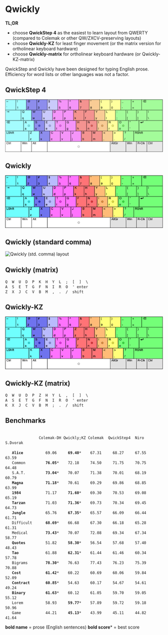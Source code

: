 # Qwickly

**TL;DR**
- choose **QwickStep 4** as the easiest to learn layout from QWERTY (compared to Colemak or other QW/ZXCV-preserving layouts)
- choose **Qwickly-KZ** for least finger movement (or the matrix version for ortholinear keyboard hardware)
- choose **Qwickly-matrix** for ortholinear keyboard hardware (or Qwickly-KZ-matrix)

QwickStep and Qwickly have been designed for typing English prose. Efficiency for word lists or other languages was not a factor.

## QwickStep 4
![QwickStep 4 layout](https://github.com/qwickly-org/QwickSteps/blob/master/QwickStep4.png)

## Qwickly
![Qwickly layout](https://github.com/qwickly-org/Qwickly/blob/master/Qwickly.png)

## Qwickly (standard comma)
![Qwickly (std. comma) layout](https://github.com/qwickly-org/Qwickly/blob/master/Qwicker-comma.png)

## Qwickly (matrix)
```
Q  W  U  D  P  K  H  Y  L  ;  [  ]  \
A  S  E  T  G  F  N  I  R  O  ' enter
Z  X  J  C  V  B  M  ,  .  /  shift
```

## Qwickly-KZ
![Qwickly-KZ layout](https://github.com/qwickly-org/Qwickly/blob/master/Qwickly-KZ.png)

## Qwickly-KZ (matrix)
```
Q  W  U  D  P  Z  H  Y  L  ,  [  ]  \
A  S  E  T  G  F  N  I  R  O  ' enter
K  X  J  C  V  B  M  ;  .  /  shift
```

## Benchmarks

<pre><code>
               Colemak-DH Qwickly;KZ Colemak  QwickStep4  Niro    S.Dvorak

   <b>Alice</b>          69.06     <b>69.40</b>*    67.31     68.27     67.55     63.59
   Common         <b>76.05</b>*    72.18     74.50     71.75     70.75     64.48
   S.A.T.         <b>73.04</b>*    70.07     71.38     70.01     68.19     60.79
   <b>Magna</b>          <b>71.18</b>*    70.61     69.29     69.86     68.85     63.99
   <b>1984</b>           71.17     <b>71.60</b>*    69.30     70.53     69.08     65.19
   <b>Tarzan</b>         71.03     <b>71.36</b>*    69.73     70.34     69.45     64.73
   <b>Jungle</b>         65.76     <b>67.35</b>*    65.57     66.09     66.44     61.71
   Difficult      <b>68.69</b>*    66.68     67.30     66.18     65.28     61.31
   Medical        <b>73.43</b>*    70.07     72.08     69.34     67.34     58.77
   <b>Quotes</b>         51.82     <b>58.30</b>*    56.54     57.68     57.40     48.43
   <b>Tao</b>            61.88     <b>62.31</b>*    61.44     61.46     60.34     57.78
   Bigrams        <b>78.30</b>*    76.63     77.43     76.23     75.39     70.88
   <b>Cost</b>           <b>61.42</b>*    60.22     60.69     60.06     59.84     52.09
   <b>Contract</b>       <b>60.85</b>*    54.63     60.17     54.67     54.61     49.24
   <b>Binary</b>         <b>61.63</b>*    60.12     61.05     59.70     59.05     55.12
   Lorem          58.93     <b>59.77</b>*    57.89     59.72     59.18     50.96
   Game           44.21     <b>45.13</b>*    43.99     45.11     44.82     41.64
</code></pre>

**bold name** = prose (English sentences)
**bold score*** = best score
